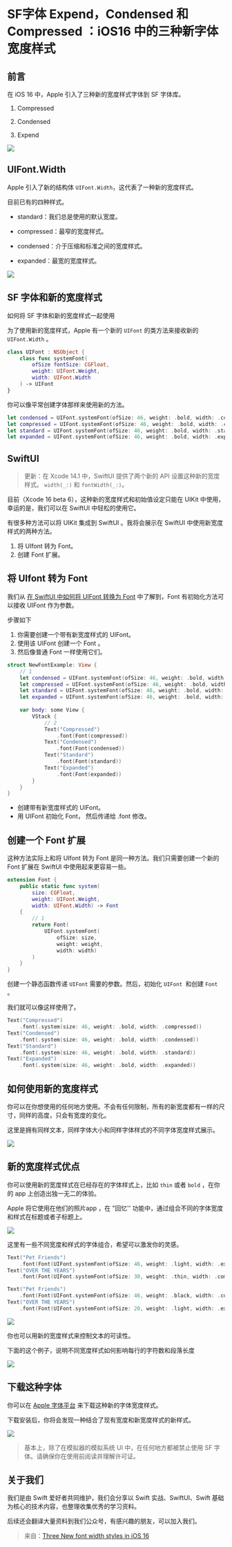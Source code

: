 # SF字体 Expend，Condensed 和 Compressed ：iOS16 中的三种新字体宽度样式

## 前言

在 iOS 16 中，Apple 引入了三种新的宽度样式字体到 SF 字体库。

1.   Compressed 

2.   Condensed 

3.   Expend

![](https://images.xiaozhuanlan.com/photo/2022/f9a30607ad412d7b23ba4e43f5396ade.png)

## UIFont.Width

Apple 引入了新的结构体 `UIFont.Width`，这代表了一种新的宽度样式。

目前已有的四种样式。

* standard：我们总是使用的默认宽度。

* compressed：最窄的宽度样式。

* condensed：介于压缩和标准之间的宽度样式。

* expanded：最宽的宽度样式。

![](https://images.xiaozhuanlan.com/photo/2022/0a80f9d3f6deb35081eb1e6ce611ab62.png)

## SF 字体和新的宽度样式

如何将 SF 字体和新的宽度样式一起使用

为了使用新的宽度样式，Apple 有一个新的 `UIFont` 的类方法来接收新的 `UIFont.Width` 。

```swift
class UIFont : NSObject {
    class func systemFont(
        ofSize fontSize: CGFloat,
        weight: UIFont.Weight,
        width: UIFont.Width
    ) -> UIFont
}
```

你可以像平常创建字体那样来使用新的方法。

```swift
let condensed = UIFont.systemFont(ofSize: 46, weight: .bold, width: .condensed)
let compressed = UIFont.systemFont(ofSize: 46, weight: .bold, width: .compressed)
let standard = UIFont.systemFont(ofSize: 46, weight: .bold, width: .standard)
let expanded = UIFont.systemFont(ofSize: 46, weight: .bold, width: .expanded)
```

## SwiftUI

> 更新：在 Xcode 14.1 中，SwiftUI 提供了两个新的 API 设置这种新的宽度样式。
`width(_:)` 和 `fontWidth(_:)`。

目前（Xcode 16 beta 6），这种新的宽度样式和初始值设定只能在 UIKit 中使用，幸运的是，我们可以在 SwiftUI 中轻松的使用它。

有很多种方法可以将 UIKit 集成到 SwiftUI 。我将会展示在 SwiftUI 中使用新宽度样式的两种方法。

1. 将 UIfont 转为 Font。
2. 创建 Font 扩展。

## 将 UIfont 转为 Font

我们从 [在 SwiftUI 中如何将 UIFont 转换为 Font](https://www.jianshu.com/p/56ee0d1ea0e1 "在 SwiftUI 中如何将 UIFont 转换为 Font") 中了解到，Font 有初始化方法可以接收 UIFont 作为参数。

步骤如下

1. 你需要创建一个带有新宽度样式的 UIFont。
2. 使用该 UIFont 创建一个 Font 。
3. 然后像普通 Font  一样使用它们。

```swift
struct NewFontExample: View {
    // 1
    let condensed = UIFont.systemFont(ofSize: 46, weight: .bold, width: .condensed)
    let compressed = UIFont.systemFont(ofSize: 46, weight: .bold, width: .compressed)
    let standard = UIFont.systemFont(ofSize: 46, weight: .bold, width: .standard)
    let expanded = UIFont.systemFont(ofSize: 46, weight: .bold, width: .expanded)
    
    var body: some View {
        VStack {
            // 2
            Text("Compressed")
                .font(Font(compressed))
            Text("Condensed")
                .font(Font(condensed))
            Text("Standard")
                .font(Font(standard))
            Text("Expanded")
                .font(Font(expanded))
        }
    }
}
```

* 创建带有新宽度样式的 UIFont。
* 用 UIFont 初始化 Font， 然后传递给 .font 修改。

## 创建一个 Font 扩展

这种方法实际上和将 UIfont 转为 Font 是同一种方法。我们只需要创建一个新的 Font 扩展在 SwiftUI 中使用起来更容易一些。

```swift
extension Font {
    public static func system(
        size: CGFloat,
        weight: UIFont.Weight,
        width: UIFont.Width) -> Font
    {
        // 1
        return Font(
            UIFont.systemFont(
                ofSize: size,
                weight: weight,
                width: width)
        )
    }
}
```

创建一个静态函数传递 `UIFont` 需要的参数。然后，初始化 `UIFont `和创建 `Font` 。

我们就可以像这样使用了。

```swift
Text("Compressed")
    .font(.system(size: 46, weight: .bold, width: .compressed))
Text("Condensed")
    .font(.system(size: 46, weight: .bold, width: .condensed))
Text("Standard")
    .font(.system(size: 46, weight: .bold, width: .standard))
Text("Expanded")
    .font(.system(size: 46, weight: .bold, width: .expanded))
```

## 如何使用新的宽度样式

你可以在你想使用的任何地方使用。不会有任何限制，所有的新宽度都有一样的尺寸，同样的高度，只会有宽度的变化。

这里是拥有同样文本，同样字体大小和同样字体样式的不同字体宽度样式展示。

![](https://images.xiaozhuanlan.com/photo/2022/78876c1d6091d96ece0fd96e66762bb0.png)

## 新的宽度样式优点

你可以使用新的宽度样式在已经存在的字体样式上，比如 `thin` 或者 `bold` ，在你的 app 上创造出独一无二的体验。

Apple 将它使用在他们的照片app ，在 "回忆'' 功能中，通过组合不同的字体宽度和样式在标题或者子标题上。

![](https://images.xiaozhuanlan.com/photo/2022/2b7362eee9f2c91c149993c8fef23404.png)

这里有一些不同宽度和样式的字体组合，希望可以激发你的灵感。

```swift
Text("Pet Friends")
    .font(Font(UIFont.systemFont(ofSize: 46, weight: .light, width: .expanded)))
Text("OVER THE YEARS")
    .font(Font(UIFont.systemFont(ofSize: 30, weight: .thin, width: .compressed)))

Text("Pet Friends")
    .font(Font(UIFont.systemFont(ofSize: 46, weight: .black, width: .condensed)))
Text("OVER THE YEARS")
    .font(Font(UIFont.systemFont(ofSize: 20, weight: .light, width: .expanded)))
```

![](https://images.xiaozhuanlan.com/photo/2022/54c2cac00674c8bf7287e539449a42f2.png)

你也可以用新的宽度样式来控制文本的可读性。

下面的这个例子，说明不同宽度样式如何影响每行的字符数和段落长度

![](https://images.xiaozhuanlan.com/photo/2022/648985be4a5c61cad32fc7ede43c1a70.png)

## 下载这种字体

你可以在 [Apple 字体平台](https://developer.apple.com/fonts/ "Apple 字体平台") 来下载这种新的字体宽度样式。

下载安装后，你将会发现一种结合了现有宽度和新宽度样式的新样式。

![](https://images.xiaozhuanlan.com/photo/2022/733a1ffba0f1fb24ed42e260357cba1b.png)

> 基本上，除了在模拟器的模拟系统 UI 中，在任何地方都被禁止使用 SF 字体。请确保你在使用前阅读并理解许可证。

## 关于我们

我们是由 Swift 爱好者共同维护，我们会分享以 Swift 实战、SwiftUI、Swift 基础为核心的技术内容，也整理收集优秀的学习资料。

后续还会翻译大量资料到我们公众号，有感兴趣的朋友，可以加入我们。

> 来自：[Three New font width styles in iOS 16](https://sarunw.com/posts/sf-font-width-styles/)